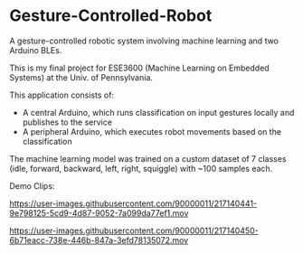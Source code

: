 # Gesture-Controlled-Robot
A gesture-controlled robotic system involving machine learning and two Arduino BLEs.

This is my final project for ESE3600 (Machine Learning on Embedded Systems) at the Univ. of Pennsylvania.

This application consists of:
- A central Arduino, which runs classification on input gestures locally and publishes to the service
- A peripheral Arduino, which executes robot movements based on the classification

The machine learning model was trained on a custom dataset of 7 classes (idle, forward, backward, left, right, squiggle) with ~100 samples each.

Demo Clips:

https://user-images.githubusercontent.com/90000011/217140441-9e798125-5cd9-4d87-9052-7a099da77ef1.mov



https://user-images.githubusercontent.com/90000011/217140450-6b71eacc-738e-446b-847a-3efd78135072.mov

